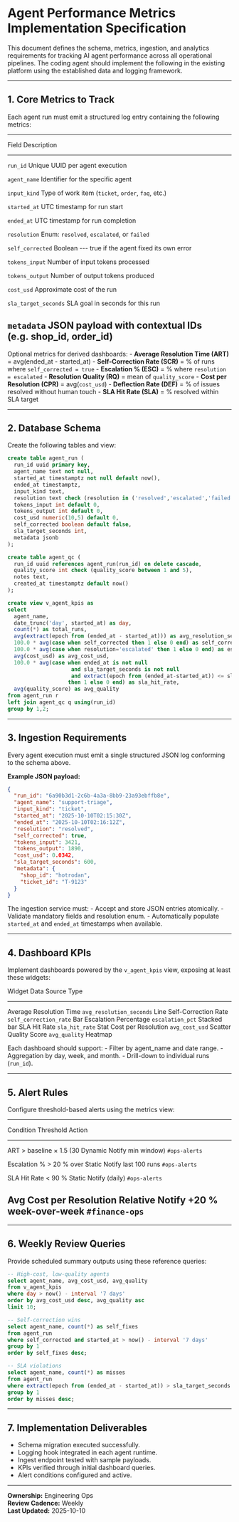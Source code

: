 # Agent Performance Metrics Implementation Specification

This document defines the schema, metrics, ingestion, and analytics
requirements for tracking AI agent performance across all operational
pipelines. The coding agent should implement the following in the
existing platform using the established data and logging framework.

------------------------------------------------------------------------

## 1. Core Metrics to Track

Each agent run must emit a structured log entry containing the following
metrics:

  -----------------------------------------------------------------------
  Field                   Description
  ----------------------- -----------------------------------------------
  `run_id`                Unique UUID per agent execution

  `agent_name`            Identifier for the specific agent

  `input_kind`            Type of work item (`ticket`, `order`, `faq`,
                          etc.)

  `started_at`            UTC timestamp for run start

  `ended_at`              UTC timestamp for run completion

  `resolution`            Enum: `resolved`, `escalated`, or `failed`

  `self_corrected`        Boolean --- true if the agent fixed its own
                          error

  `tokens_input`          Number of input tokens processed

  `tokens_output`         Number of output tokens produced

  `cost_usd`              Approximate cost of the run

  `sla_target_seconds`    SLA goal in seconds for this run

  `metadata`              JSON payload with contextual IDs (e.g. shop_id,
                          order_id)
  -----------------------------------------------------------------------

Optional metrics for derived dashboards: - **Average Resolution Time
(ART)** = avg(ended_at - started_at) - **Self-Correction Rate (SCR)** =
% of runs where `self_corrected = true` - **Escalation % (ESC)** = %
where `resolution = escalated` - **Resolution Quality (RQ)** = mean of
`quality_score` - **Cost per Resolution (CPR)** = avg(`cost_usd`) -
**Deflection Rate (DEF)** = % of issues resolved without human touch -
**SLA Hit Rate (SLA)** = % resolved within SLA target

------------------------------------------------------------------------

## 2. Database Schema

Create the following tables and view:

``` sql
create table agent_run (
  run_id uuid primary key,
  agent_name text not null,
  started_at timestamptz not null default now(),
  ended_at timestamptz,
  input_kind text,
  resolution text check (resolution in ('resolved','escalated','failed')) not null,
  tokens_input int default 0,
  tokens_output int default 0,
  cost_usd numeric(10,5) default 0,
  self_corrected boolean default false,
  sla_target_seconds int,
  metadata jsonb
);

create table agent_qc (
  run_id uuid references agent_run(run_id) on delete cascade,
  quality_score int check (quality_score between 1 and 5),
  notes text,
  created_at timestamptz default now()
);

create view v_agent_kpis as
select
  agent_name,
  date_trunc('day', started_at) as day,
  count(*) as total_runs,
  avg(extract(epoch from (ended_at - started_at))) as avg_resolution_seconds,
  100.0 * avg(case when self_corrected then 1 else 0 end) as self_correction_rate,
  100.0 * avg(case when resolution='escalated' then 1 else 0 end) as escalation_pct,
  avg(cost_usd) as avg_cost_usd,
  100.0 * avg(case when ended_at is not null
                    and sla_target_seconds is not null
                    and extract(epoch from (ended_at-started_at)) <= sla_target_seconds
                   then 1 else 0 end) as sla_hit_rate,
  avg(quality_score) as avg_quality
from agent_run r
left join agent_qc q using(run_id)
group by 1,2;
```

------------------------------------------------------------------------

## 3. Ingestion Requirements

Every agent execution must emit a single structured JSON log conforming
to the schema above.

**Example JSON payload:**

``` json
{
  "run_id": "6a90b3d1-2c6b-4a3a-8bb9-23a93ebffb8e",
  "agent_name": "support-triage",
  "input_kind": "ticket",
  "started_at": "2025-10-10T02:15:30Z",
  "ended_at": "2025-10-10T02:16:12Z",
  "resolution": "resolved",
  "self_corrected": true,
  "tokens_input": 3421,
  "tokens_output": 1890,
  "cost_usd": 0.0342,
  "sla_target_seconds": 600,
  "metadata": {
    "shop_id": "hotrodan",
    "ticket_id": "T-9123"
  }
}
```

The ingestion service must: - Accept and store JSON entries
atomically. - Validate mandatory fields and resolution enum. -
Automatically populate `started_at` and `ended_at` timestamps when
available.

------------------------------------------------------------------------

## 4. Dashboard KPIs

Implement dashboards powered by the `v_agent_kpis` view, exposing at
least these widgets:

  Widget                    Data Source                Type
  ------------------------- -------------------------- -------------
  Average Resolution Time   `avg_resolution_seconds`   Line
  Self-Correction Rate      `self_correction_rate`     Bar
  Escalation Percentage     `escalation_pct`           Stacked bar
  SLA Hit Rate              `sla_hit_rate`             Stat
  Cost per Resolution       `avg_cost_usd`             Scatter
  Quality Score             `avg_quality`              Heatmap

Each dashboard should support: - Filter by agent_name and date range. -
Aggregation by day, week, and month. - Drill-down to individual runs
(`run_id`).

------------------------------------------------------------------------

## 5. Alert Rules

Configure threshold-based alerts using the metrics view:

  -----------------------------------------------------------------------
  Condition                  Threshold                  Action
  -------------------------- -------------------------- -----------------
  ART \> baseline × 1.5 (30  Dynamic                    Notify
  min window)                                           `#ops-alerts`

  Escalation % \> 20 % over  Static                     Notify
  last 100 runs                                         `#ops-alerts`

  SLA Hit Rate \< 90 %       Static                     Notify
  (daily)                                               `#ops-alerts`

  Avg Cost per Resolution    Relative                   Notify
  +20 % week-over-week                                  `#finance-ops`
  -----------------------------------------------------------------------

------------------------------------------------------------------------

## 6. Weekly Review Queries

Provide scheduled summary outputs using these reference queries:

``` sql
-- High-cost, low-quality agents
select agent_name, avg_cost_usd, avg_quality
from v_agent_kpis
where day > now() - interval '7 days'
order by avg_cost_usd desc, avg_quality asc
limit 10;

-- Self-correction wins
select agent_name, count(*) as self_fixes
from agent_run
where self_corrected and started_at > now() - interval '7 days'
group by 1
order by self_fixes desc;

-- SLA violations
select agent_name, count(*) as misses
from agent_run
where extract(epoch from (ended_at - started_at)) > sla_target_seconds
group by 1
order by misses desc;
```

------------------------------------------------------------------------

## 7. Implementation Deliverables

-   Schema migration executed successfully.
-   Logging hook integrated in each agent runtime.
-   Ingest endpoint tested with sample payloads.
-   KPIs verified through initial dashboard queries.
-   Alert conditions configured and active.

------------------------------------------------------------------------

**Ownership:** Engineering Ops\
**Review Cadence:** Weekly\
**Last Updated:** 2025-10-10
